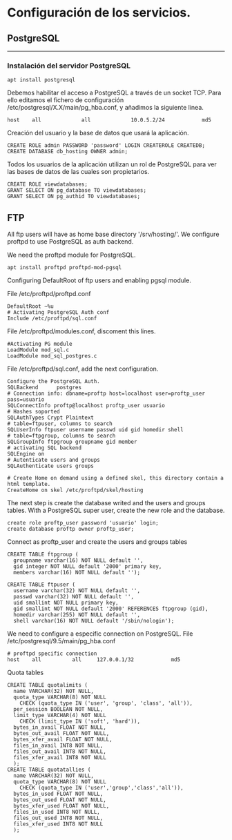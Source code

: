 # Configuración de los servicios.

## PostgreSQL
-----------
### Instalación del servidor PostgreSQL
```
apt install postgresql
```
Debemos habilitar el acceso a PostgreSQL a través de un socket TCP. Para ello editamos el fichero de configuración /etc/postgresql/X.X/main/pg_hba.conf, y añadimos la siguiente linea.
```
host    all             all             10.0.5.2/24            md5
```
Creación del usuario y la base de datos que usará la aplicación.
```
CREATE ROLE admin PASSWORD 'password' LOGIN CREATEROLE CREATEDB;
CREATE DATABASE db_hosting OWNER admin;
```
Todos los usuarios de la aplicación utilizan un rol de PostgreSQL para ver las bases de datos de las cuales son propietarios.
```
CREATE ROLE viewdatabases;
GRANT SELECT ON pg_database TO viewdatabases;
GRANT SELECT ON pg_authid TO viewdatabases;
```



FTP
------------------------------------------------------
All ftp users will have as home base directory '/srv/hosting/'. We configure proftpd to use
PostgreSQL as auth backend.

We need the proftpd module for PostgreSQL.
```
apt install proftpd proftpd-mod-pgsql
```
Configuring DefaultRoot of ftp users and enabling pgsql module.

File /etc/proftpd/proftpd.conf
```
DefaultRoot ~%u
# Activating PostgreSQL Auth conf
Include /etc/proftpd/sql.conf
```
File /etc/proftpd/modules.conf, discoment this lines.
```
#Activating PG module
LoadModule mod_sql.c
LoadModule mod_sql_postgres.c
```
File /etc/proftpd/sql.conf, add the next configuration.
```
Configure the PostgreSQL Auth.
SQLBackend      postgres
# Connection info: dbname=proftp host=localhost user=proftp_user pass=usuario
SQLConnectInfo proftp@localhost proftp_user usuario
# Hashes soported
SQLAuthTypes Crypt Plaintext
# table=ftpuser, columns to search
SQLUserInfo ftpuser username passwd uid gid homedir shell
# table=ftpgroup, columns to search
SQLGroupInfo ftpgroup groupname gid member
# activating SQL backend
SQLEngine on
# Autenticate users and groups
SQLAuthenticate users groups

# Create Home on demand using a defined skel, this directory contain a html template.
CreateHome on skel /etc/proftpd/skel/hosting
```

The next step is create the database writed and the users and groups tables. With a PostgreSQL super user, create the new role and the database.

```
create role proftp_user password 'usuario' login;
create database proftp owner proftp_user;
```

Connect as proftp_user and create the users and groups tables
```
CREATE TABLE ftpgroup (
  groupname varchar(16) NOT NULL default '',
  gid integer NOT NULL default '2000' primary key,
  members varchar(16) NOT NULL default '');

CREATE TABLE ftpuser (
  username varchar(32) NOT NULL default '',
  passwd varchar(32) NOT NULL default '',
  uid smallint NOT NULL primary key,
  gid smallint NOT NULL default '2000' REFERENCES ftpgroup (gid),
  homedir varchar(255) NOT NULL default '',
  shell varchar(16) NOT NULL default '/sbin/nologin');
```

We need to configure a especific connection on PostgreSQL.
File /etc/postgresql/9.5/main/pg_hba.conf
```
# proftpd specific connection
host    all          all     127.0.0.1/32            md5
```

Quota tables

```
CREATE TABLE quotalimits (
  name VARCHAR(32) NOT NULL,
  quota_type VARCHAR(8) NOT NULL
    CHECK (quota_type IN ('user', 'group', 'class', 'all')),
  per_session BOOLEAN NOT NULL,
  limit_type VARCHAR(4) NOT NULL
    CHECK (limit_type IN ('soft', 'hard')),
  bytes_in_avail FLOAT NOT NULL,
  bytes_out_avail FLOAT NOT NULL,
  bytes_xfer_avail FLOAT NOT NULL,
  files_in_avail INT8 NOT NULL,
  files_out_avail INT8 NOT NULL,
  files_xfer_avail INT8 NOT NULL
  );
CREATE TABLE quotatallies (
  name VARCHAR(32) NOT NULL,
  quota_type VARCHAR(8) NOT NULL
    CHECK (quota_type IN ('user','group','class','all')),
  bytes_in_used FLOAT NOT NULL,
  bytes_out_used FLOAT NOT NULL,
  bytes_xfer_used FLOAT NOT NULL,
  files_in_used INT8 NOT NULL,
  files_out_used INT8 NOT NULL,
  files_xfer_used INT8 NOT NULL
  );
```
